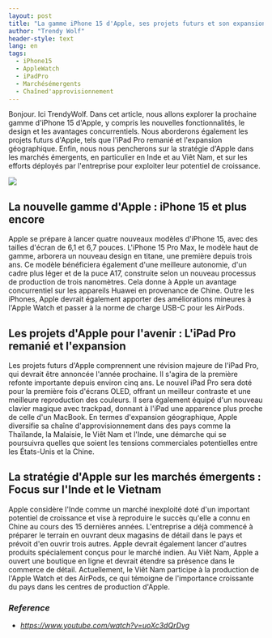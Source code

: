 ```yaml
---
layout: post
title: "La gamme iPhone 15 d'Apple, ses projets futurs et son expansion sur les marchés émergents"
author: "Trendy Wolf"
header-style: text
lang: en
tags:
  - iPhone15
  - AppleWatch
  - iPadPro
  - Marchésémergents
  - Chaîned'approvisionnement
---
```


Bonjour. Ici TrendyWolf. Dans cet article, nous allons explorer la prochaine gamme d'iPhone 15 d'Apple, y compris les nouvelles fonctionnalités, le design et les avantages concurrentiels. Nous aborderons également les projets futurs d'Apple, tels que l'iPad Pro remanié et l'expansion géographique. Enfin, nous nous pencherons sur la stratégie d'Apple dans les marchés émergents, en particulier en Inde et au Viêt Nam, et sur les efforts déployés par l'entreprise pour exploiter leur potentiel de croissance.

<img
    src="https://i.ytimg.com/vi/uoXc3dQrDvg/hqdefault.jpg"
/>


## La nouvelle gamme d'Apple : iPhone 15 et plus encore
Apple se prépare à lancer quatre nouveaux modèles d'iPhone 15, avec des tailles d'écran de 6,1 et 6,7 pouces. L'iPhone 15 Pro Max, le modèle haut de gamme, arborera un nouveau design en titane, une première depuis trois ans. Ce modèle bénéficiera également d'une meilleure autonomie, d'un cadre plus léger et de la puce A17, construite selon un nouveau processus de production de trois nanomètres. Cela donne à Apple un avantage concurrentiel sur les appareils Huawei en provenance de Chine. Outre les iPhones, Apple devrait également apporter des améliorations mineures à l'Apple Watch et passer à la norme de charge USB-C pour les AirPods.

## Les projets d'Apple pour l'avenir : L'iPad Pro remanié et l'expansion
Les projets futurs d'Apple comprennent une révision majeure de l'iPad Pro, qui devrait être annoncée l'année prochaine. Il s'agira de la première refonte importante depuis environ cinq ans. Le nouvel iPad Pro sera doté pour la première fois d'écrans OLED, offrant un meilleur contraste et une meilleure reproduction des couleurs. Il sera également équipé d'un nouveau clavier magique avec trackpad, donnant à l'iPad une apparence plus proche de celle d'un MacBook. En termes d'expansion géographique, Apple diversifie sa chaîne d'approvisionnement dans des pays comme la Thaïlande, la Malaisie, le Viêt Nam et l'Inde, une démarche qui se poursuivra quelles que soient les tensions commerciales potentielles entre les États-Unis et la Chine.

## La stratégie d'Apple sur les marchés émergents : Focus sur l'Inde et le Vietnam
Apple considère l'Inde comme un marché inexploité doté d'un important potentiel de croissance et vise à reproduire le succès qu'elle a connu en Chine au cours des 15 dernières années. L'entreprise a déjà commencé à préparer le terrain en ouvrant deux magasins de détail dans le pays et prévoit d'en ouvrir trois autres. Apple devrait également lancer d'autres produits spécialement conçus pour le marché indien. Au Viêt Nam, Apple a ouvert une boutique en ligne et devrait étendre sa présence dans le commerce de détail. Actuellement, le Viêt Nam participe à la production de l'Apple Watch et des AirPods, ce qui témoigne de l'importance croissante du pays dans les centres de production d'Apple.


### _Reference_
- _https://www.youtube.com/watch?v=uoXc3dQrDvg_


